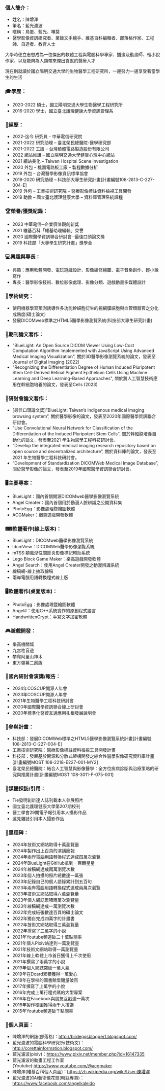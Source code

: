 ### 個人簡介：
* 姓名：陳增澤
* 筆名：藍光濾波
* 暱稱：鳥蛋、藍光、嗶莫
* 醫學影像資訊研究者、業餘文手繪手、維基百科編輯者、部落格作家、工程師、自造者、教育人士

大學時便立志想成為一位傑出的軟體工程與電腦科學專家、插畫及動畫師、輕小說作家、以及能夠為人類帶來傑出貢獻的醫療人才

現在則就讀於國立陽明交通大學的生物醫學工程研究所，一邊努力一邊享受著當學生的生活

### 🎓學歷：
* 2020-2022 碩士，國立陽明交通大學生物醫學工程研究所
* 2016-2020 學士，國立臺北護理健康大學資訊管理系

### 📖經歷：
* 2022-迄今 研究員 - 中華電信研究院
* 2021-2022 研究助理 – 臺北榮民總醫院-醫學研究部
* 2021-2022 工讀 – 台灣積體電路製造股份有限公司
* 2022 網站維護 – 國立陽明交通大學健康心理中心網站
* 2021 網站美化 – Taiwan Hospital Scene Investigation
* 2020 外包 – 桃園電路板工廠 – 製程數據分析
* 2019 外包 – 台灣醫學影像資訊標準協會
* 2019-2020 研究助理 – 科技部大專生研究計畫[計畫編號108-2813-C-227-004-E]
* 2019 外包 – 工業技術研究院 – 醫療影像標註資料檢視工具開發
* 2019 助教 – 國立臺北護理健康大學 – 資料庫管理系統課程

### 🏆榮譽/獲獎紀錄：
* 2023 中華電信─企業價值觀創新獎
* 2021 維基百科「維基助理編輯」榮譽
* 2020 國際醫學資訊聯合研討會─最佳口頭論文獎
* 2019 科技部「大專學生研究計畫」獎學金

### 💻興趣與專長：
* 興趣：應用軟體開發、電玩遊戲設計、影像編修繪圖、電子音樂創作、輕小說寫作
* 專長：醫學影像技術、數位影像處理、影像分類、遊戲動畫多媒體設計

### 🧪學術研究：
* 使用機器學習預測誘導性多功能幹細胞衍生的視網膜細胞與血管類器官之分化成熟度(碩士論文)
* 發展DICOMweb標準之HTML5醫學影像瀏覽系統(科技部大專生研究計畫)

### 🧬期刊論文著作：
* "BlueLight: An Open Source DICOM Viewer Using Low-Cost Computation Algorithm Implemented with JavaScript Using Advanced Medical Imaging Visualization", 關於3D醫學影像瀏覽系統的論文，發表至Journal of Digital Imaging (2022)
* "Recognizing the Differentiation Degree of Human Induced Pluripotent Stem Cell-Derived Retinal Pigment Epithelium Cells Using Machine Learning and Deep Learning-Based Approaches", 關於將人工智慧技術應用在幹細胞培養的論文，發表至Cells (2023)

### 📔研討會論文著作：
* [最佳口頭論文獎]”BlueLight: Taiwan’s indigenous medical imaging browsing system”, 關於醫學影像的論文，發表至2020年國際醫學資訊聯合研討會。
* "Use Convolutional Neural Network for Classification of the Differentiation of the Induced Pluripotent Stem Cells", 關於幹細胞培養自動化的論文，發表至2021 年生物醫學工程科技研討會。
* “Develop the integrated medical imaging research repository based on open source and decentralized architecture”, 關於資料庫的論文，發表至2021 年生物醫學工程科技研討會。
* “Development of Standardization DICOMWeb Medical Image Database”, 關於醫學影像的論文，發表至2019年國際醫學資訊聯合研討會。

### 🖥主要專案：
* BlueLight：國內首個開源DICOMweb醫學影像瀏覽系統
* Angel Creater：國內首個用於動漫人臉辨識之公開資料集
* PhotoEgg：影像處理暨繪圖軟體
* ACGMaker：網頁遊戲開發軟體

### ⌨軟體著作(線上版本)：
* BlueLight：DICOMweb醫學影像瀏覽系統
* ldcmView：DICOMWeb醫學影像瀏覽系統
* mTSS:類風溼性關節炎影像標記輔助系統
* Lego Block Game Maker：樂高遊戲開發軟體
* Angel Search：使用Angel Creater開發之動漫辨識系統
* 線稿網-線上抽取線稿
* 兩岸電腦用語轉換程式線上版

### 🖥軟體著作(桌面版本)：
* PhotoEgg：影像處理暨繪圖軟體
* Angel#：使用C++系統實作的原創程式語言
* HandwrittenCrypt：手寫文字加密軟體

### 🎮遊戲開發：
* 樂高機關城
* 九宮格音遊
* 攀爬阿里山神木
* 東方彈幕二創版

### 🎤國內研討會演講/報告：
* 2024年COSCUP開源人年會
* 2023年COSCUP開源人年會
* 2021年生物醫學工程科技研討會
* 2020年國際醫學資訊聯合線上研討會
* 2020年標準化醫資互通應用扎根發展說明會

### 🔬參與計畫：
* 科技部：發展DICOMWeb標準之HTML5醫學影像瀏覽系統計畫[計畫編號108-2813-C-227-004-E]
* 工業技術研究院：醫療影像標註資料檢視工具開發計畫
* 科技部：發展基於開源和分散式架構開發之綜合性醫學影像研究資料庫計畫[計畫編號MOST 108-2218-E227-001-MY2]
* 臺北榮民總醫院：結合人工智慧與影像醫學：全方位疾病診斷與治療策略的研究與推廣計畫[計畫編號MOST 108-3011-F-075-001]

### 🎥媒體採訪/引用：
* Tie發明創新達人誌刊載本人參展照片
* 國立臺北護理健康大學第207期校刊
* 醫工學會29期電子報引用本人攝影作品
* 遠見雜誌引用本人攝影作品

### 🎉里程碑：
* 2024年技術文網站取得十萬瀏覽量
* 2024年製作出上百頁的演講簡報
* 2024年兩岸電腦用語轉換程式達成四萬次瀏覽
* 2024年BlueLight在GitHub拿到一百顆星星
* 2024年線稿網達成兩萬瀏覽次數
* 2023年個人拍攝的照片總數達一萬張
* 2023年記錄自己的個人語錄累計到五百句
* 2023年兩岸電腦用語轉換程式達成兩萬次瀏覽
* 2023年技術文網站取得六萬瀏覽量
* 2023年個人網誌累積兩萬次瀏覽量
* 2023年線稿網達成一萬瀏覽次數
* 2022年完成紙張數達百頁的碩士論文
* 2022年獨自完成四萬字的計畫書
* 2022年技術文網站取得三萬瀏覽量
* 2022年撰寫了三萬字的小說
* 2021年Youtube頻道破二十萬點閱率
* 2021年個人Pixiv站達到一萬瀏覽量
* 2021年技術文網站取得一萬瀏覽量
* 2021年線上軟體上市首日獲得上千次使用
* 2021年撰寫了兩萬字的小說
* 2019年個人網誌突破一萬人氣
* 2019年在Dcard累積獲得一萬愛心
* 2018年在學校的圖書館借閱量破百
* 2017年撰寫了上萬字的小說
* 2016年完成上萬行程式碼的大型專案
* 2016年在Facebook與朋友互戳達一萬次
* 2016年製作梗圖獲得兩千人按讚
* 2015年Youtube頻道破千點閱率

### 📑個人頁面：
* 陳增澤的網誌(部落格)：http://birdeggsblogger1.blogspot.com/
* 藍光濾波的電腦科學研究所(技術文)：http://corettainformation.blogspot.com/
* 藍光濾波(pixiv)：https://www.pixiv.net/member.php?id=16147335
* 藍光濾波的動畫工程工作室(Youtube):https://www.youtube.com/@acgmaker
* 陳增澤(維基百科個人頁面)：https://zh.wikipedia.org/wiki/User:陳增澤
* 藍光濾波的Ai藝術萬花筒(粉絲專頁)：https://www.facebook.com/angelkaleido
